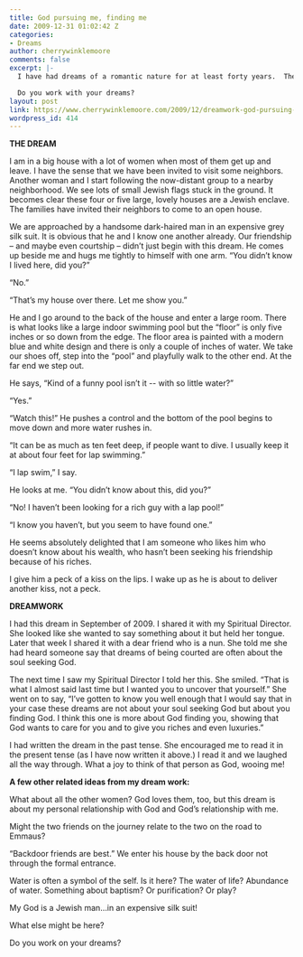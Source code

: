 ```yaml
---
title: God pursuing me, finding me
date: 2009-12-31 01:02:42 Z
categories:
- Dreams
author: cherrywinklemoore
comments: false
excerpt: |-
  I have had dreams of a romantic nature for at least forty years.  The male romantic lead is almost never someone I know or someone I recognize: not someone from my real life or an actor or person whose face I would know. Sometimes the woman is not “me” but in this dream she was.  What an amazing subconscious to create these people and these stories!

  Do you work with your dreams?
layout: post
link: https://www.cherrywinklemoore.com/2009/12/dreamwork-god-pursuing-me-finding-me/
wordpress_id: 414
---
```


**THE DREAM**

I am in a big house with a lot of women when most of them get up and leave. I have the sense that we have been invited to visit some neighbors. Another woman and I start following the now-distant group to a nearby neighborhood. We see lots of small Jewish flags stuck in the ground. It becomes clear these four or five large, lovely houses are a Jewish enclave. The families have invited their neighbors to come to an open house.

We are approached by a handsome dark-haired man in an expensive grey silk suit. It is obvious that he and I know one another already. Our friendship – and maybe even courtship – didn’t just begin with this dream. He comes up beside me and hugs me tightly to himself with one arm. “You didn’t know I lived here, did you?”

“No.”

“That’s my house over there. Let me show you.”

He and I go around to the back of the house and enter a large room. There is what looks like a large indoor swimming pool but the “floor” is only five inches or so down from the edge. The floor area is painted with a modern blue and white design and there is only a couple of inches of water. We take our shoes off, step into the “pool” and playfully walk to the other end. At the far end we step out.

He says, “Kind of a funny pool isn’t it -- with so little water?”

“Yes.”

“Watch this!” He pushes a control and the bottom of the pool begins to move down and more water rushes in.

“It can be as much as ten feet deep, if people want to dive. I usually keep it at about four feet for lap swimming.”

“I lap swim,” I say.

He looks at me. “You didn’t know about this, did you?”

“No! I haven’t been looking for a rich guy with a lap pool!”

“I know you haven’t, but you seem to have found one.”

He seems absolutely delighted that I am someone who likes him who doesn’t know about his wealth, who hasn’t been seeking his friendship because of his riches.

I give him a peck of a kiss on the lips. I wake up as he is about to deliver another kiss, not a peck.

**DREAMWORK**

I had this dream in September of 2009. I shared it with my Spiritual Director. She looked like she wanted to say something about it but held her tongue. Later that week I shared it with a dear friend who is a nun. She told me she had heard someone say that dreams of being courted are often about the soul seeking God.

The next time I saw my Spiritual Director I told her this. She smiled. “That is what I almost said last time but I wanted you to uncover that yourself.” She went on to say, “I’ve gotten to know you well enough that I would say that in your case these dreams are not about your soul seeking God but about you finding God. I think this one is more about God finding you, showing that God wants to care for you and to give you riches and even luxuries.”

I had written the dream in the past tense. She encouraged me to read it in the present tense (as I have now written it above.) I read it and we laughed all the way through. What a joy to think of that person as God, wooing me!

**A few other related ideas from my dream work:**

What about all the other women? God loves them, too, but this dream is about my personal relationship with God and God’s relationship with me.

Might the two friends on the journey relate to the two on the road to Emmaus?

“Backdoor friends are best.” We enter his house by the back door not through the formal entrance.

Water is often a symbol of the self. Is it here? The water of life? Abundance of water. Something about baptism? Or purification? Or play?

My God is a Jewish man…in an expensive silk suit!

What else might be here?

Do you work on your dreams?
